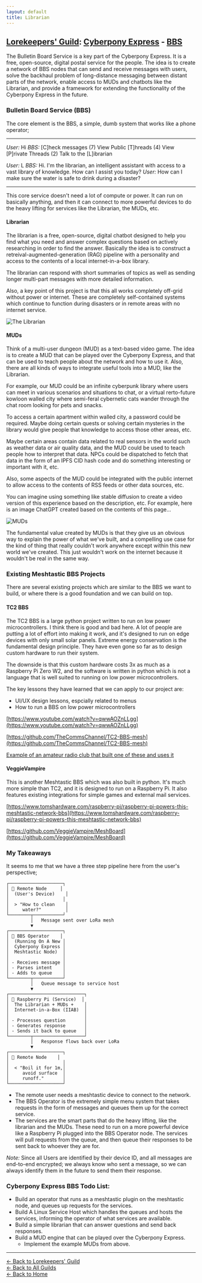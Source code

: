 ```yaml
---
layout: default
title: Librarian
---
```


## [Lorekeepers' Guild](/guilds/lorekeepers/): [Cyberpony Express](guilds/lorekeepers/cyberpony-express/) - [BBS](guilds/lorekeepers/cyberpony-express/bbs/)

The Bulletin Board Service is a key part of the Cyberpony Express. It is a free, open-source, digital postal service for the people. The idea is to create a network of BBS nodes that can send and receive messages with users, solve the backhaul problem of long-distance messaging between distant parts of the network, enable access to MUDs and chatbots like the Librarian, and provide a framework for extending the functionality of the Cyberpony Express in the future.

### Bulletin Board Service (BBS)

The core element is the BBS, a simple, dumb system that works like a phone operator;

---
*User:* Hi
*BBS:* 
[C]heck messages (7)
View Public [T]hreads (4)
View [P]rivate Threads (2)
Talk to the [L]ibrarian

*User:* L
*BBS:* Hi. I'm the librarian, an intelligent assistant with access to a vast library of knowledge. How can I assist you today?
*User:* How can I make sure the water is safe to drink during a disaster?

---

This core service doesn't need a lot of compute or power. It can run on basically anything, and then it can connect to more powerful devices to do the heavy lifting for services like the Librarian, the MUDs, etc.

#### Librarian

The librarian is a free, open-source, digital chatbot designed to help you find what you need and answer complex questions based on actively researching in order to find the answer. Basically the idea is to construct a retreival-augmented-generation (RAG) pipeline with a personality and access to the contents of a local internet-in-a-box library.

The librarian can respond with short summaries of topics as well as sending longer multi-part messages with more detailed information.

Also, a key point of this project is that this all works completely off-grid without power or internet. These are completely self-contained systems which continue to function during disasters or in remote areas with no internet service.

<img src="/assets/images/librarian.gif" alt="The Librarian" class="photo">

#### MUDs

Think of a multi-user dungeon (MUD) as a text-based video game. The idea is to create a MUD that can be played over the Cyberpony Express, and that can be used to teach people about the network and how to use it. Also, there are all kinds of ways to integrate useful tools into a MUD, like the Librarian. 

For example, our MUD could be an infinite cyberpunk library where users can meet in various scenarios and situations to chat, or a virtual rerto-future kowloon walled city where semi-feral cybernetic cats wander through the chat room looking for pets and snacks.

To access a certain apartment within walled city, a password could be required. Maybe doing certain quests or solving certain mysteries in the library would give people that knowledge to access those other areas, etc.

Maybe certain areas contain data related to real sensors in the world such as weather data or air quality data, and the MUD could be used to teach people how to interpret that data. NPCs could be dispatched to fetch that data in the form of an IPFS CID hash code and do something interesting or important with it, etc.

Also, some aspects of the MUD could be integrated with the public internet to allow access to the contents of RSS feeds or other data sources, etc.

You can imagine using something like stable diffusion to create a video version of this experience based on the description, etc. For example, here is an image ChatGPT created based on the contents of this page...

<img src="/assets/images/muds.gif" alt="MUDs" class="photo">

The fundamental value created by MUDs is that they give us an obvious way to explain the power of what we've built, and a compelling use case for the kind of thing that really couldn't work anywhere except within this new world we've created. This just wouldn't work on the internet because it wouldn't be real in the same way.

### Existing Meshtastic BBS Projects

There are several existing projects which are similar to the BBS we want to build, or where there is a good foundation and we can build on top.

#### TC2 BBS

The TC2 BBS is a large python project written to run on low power microcontrollers. I think there is good and bad here. A lot of people are putting a lot of effort into making it work, and it's designed to run on edge devices with only small solar panels. Extreme energy conservation is the fundamental design principle. They have even gone so far as to design custom hardware to run their system. 

The downside is that this custom hardware costs 3x as much as a Raspberry Pi Zero W2, and the software is written in python which is not a language that is well suited to running on low power microcontrollers.

The key lessons they have learned that we can apply to our project are:
- UI/UX design lessons, espcially related to menus
- How to run a BBS on low power microcontrollers


[https://www.youtube.com/watch?v=qwwAOZnLLgg](https://www.youtube.com/watch?v=qwwAOZnLLgg)

[https://github.com/TheCommsChannel/TC2-BBS-mesh](https://github.com/TheCommsChannel/TC2-BBS-mesh)

[Example of an amateur radio club that built one of these and uses it](https://m0aws.co.uk/?p=3349)


#### VeggieVampire

This is another Meshtastic BBS which was also built in python. It's much more simple than TC2, and it is designed to run on a Raspberry Pi. It also features existing integrations for simple games and external mail services.


[https://www.tomshardware.com/raspberry-pi/raspberry-pi-powers-this-meshtastic-network-bbs](https://www.tomshardware.com/raspberry-pi/raspberry-pi-powers-this-meshtastic-network-bbs)

[https://github.com/VeggieVampire/MeshBoard](https://github.com/VeggieVampire/MeshBoard)

### My Takeaways

It seems to me that we have a three step pipeline here from the user's perspective;

```
┌────────────────────┐
│ 🌾 Remote Node     │
│  (User's Device)    │
│                    │
│  > "How to clean    │
│     water?"         │
└────────┬───────────┘
         │   Message sent over LoRa mesh
         ▼
┌────────────────────┐
│ 🧠 BBS Operator    │
│  (Running On A New │
│  Cyberpony Express │
│  Meshtastic Node)  │
│                    │
│ - Receives message │
│ - Parses intent    │
│ - Adds to queue    │
└────────┬───────────┘
         │   Queue message to service host
         ▼
┌────────────────────────────┐
│ 🧃 Raspberry Pi (Service)  │
│  The Librarian + MUDs +    │
│  Internet-in-a-Box (IIAB)  │
│                            │
│ - Processes question       │
│ - Generates response       │
│ - Sends it back to queue   │
└────────┬───────────────────┘
         │   Response flows back over LoRa
         ▼
┌────────────────────┐
│ 🌾 Remote Node    │
│                    │
│  < "Boil it for 1m,│
│     avoid surface  │
│     runoff."       │
└────────────────────┘
```

- The remote user needs a meshtastic device to connect to the network.
- The BBS Operator is the extremely simple menu system that takes requests in the form of messages and queues them up for the correct service.
- The services are the smart parts that do the heavy lifting, like the librarian and the MUDs. These need to run on a more powerful device like a Raspberry Pi plugged into the BBS Operator node. The services will pull requests from the queue, and then queue their responses to be sent back to whoever they are for.

*Note:* Since all Users are identified by their device ID, and all messages are end-to-end encrypted; we always know who sent a message, so we can always identify them in the future to send them their response.

### Cyberpony Express BBS Todo List:

- Build an operator that runs as a meshtastic plugin on the meshtastic node, and queues up requests for the services.
- Build A Linux Service Host which handles the queues and hosts the services, informing the operator of what services are available.
- Build a simple librarian that can answer questions and send back responses.
- Build a MUD engine that can be played over the Cyberpony Express.
    - Implement the example MUDs from above.

---

[← Back to Lorekeepers' Guild](/guilds/lorekeepers)  
[← Back to All Guilds](/guilds/)  
[← Back to Home](/)